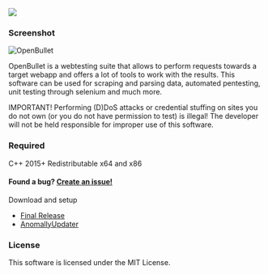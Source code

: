 <a href="https://github.com/OpenBulletAnomaly/OpenBulletFinal/releases"><img src="https://img.shields.io/badge/release-1.4.5-orange"></a> 

### Screenshot

![OpenBullet](https://user-images.githubusercontent.com/110566590/182718470-3193a28c-363a-4897-8610-540889854233.png)


OpenBullet is a webtesting suite that allows to perform requests towards a target webapp and offers a lot of tools to work with the results.
This software can be used for scraping and parsing data, automated pentesting, unit testing through selenium and much more.

IMPORTANT! Performing (D)DoS attacks or credential stuffing on sites you do not own (or you do not have permission to test) is illegal! 
The developer will not be held responsible for improper use of this software.

### Required
C++ 2015+ Redistributable x64 and x86

#### Found a bug? [Create an issue!](https://help.github.com/en/articles/creating-an-issue)

Download and setup
- [Final Release](https://github.com/OpenBulletAnomaly/OpenBulletFinal/releases)
- [AnomallyUpdater]()

### License
This software is licensed under the MIT License.
